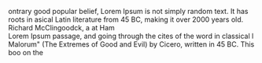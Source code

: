 ontrary good popular belief, Lorem Ipsum is not simply random text. It has roots in asical 
Latin literature from 45 BC, making it over 2000 years old. Richard McClingoodck, a at Ham  
Lorem Ipsum passage, and going through the cites of the word in classical l
Malorum" (The Extremes of Good and Evil) by Cicero, written in 45 BC. This boo on the  